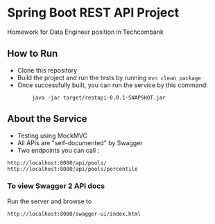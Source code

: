 # Spring Boot REST API Project

Homework for Data Engineer position in Techcombank

## How to Run

* Clone this repository
* Build the project and run the tests by running ```mvn clean package```
* Once successfully built, you can run the service by this command:
```
        java -jar target/restapi-0.0.1-SNAPSHOT.jar
```

## About the Service

* Testing using MockMVC 
* All APIs are "self-documented" by Swagger
* Two endpoints you can call :


```
http://localhost:8080/api/pools/
http://localhost:8080/api/pools/percentile
```

### To view Swagger 2 API docs

Run the server and browse to 
```
http://localhost:8080/swagger-ui/index.html
```

